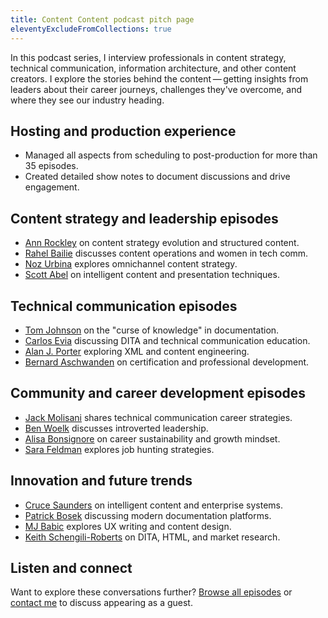 ```yaml
---
title: Content Content podcast pitch page
eleventyExcludeFromCollections: true
---
```

In this podcast series, I interview professionals in content strategy, technical communication, information architecture, and other content creators. I explore the stories behind the content&thinsp;&mdash;&thinsp;getting insights from leaders about their career journeys, challenges they've overcome, and where they see our industry heading.

## Hosting and production experience

- Managed all aspects from scheduling to post-production for more than 35 episodes.
- Created detailed show notes to document discussions and drive engagement.

## Content strategy and leadership episodes

- [Ann Rockley](/podcasts/sink-and-swim-situation-with-ann-rockley-content-content-podcast/) on content strategy evolution and structured content.
- [Rahel Bailie](/podcasts/content-operations-featuring-rahel-bailie/) discusses content operations and women in tech comm.
- [Noz Urbina](/podcasts/omnichannel-content-modeling-featuring-noz-urbina/) explores omnichannel content strategy.
- [Scott Abel](/podcasts/intelligent-content-featuring-scott-abel/) on intelligent content and presentation techniques.

## Technical communication episodes

- [Tom Johnson](/podcasts/curse-of-knowledge-featuring-tom-johnson/) on the "curse of knowledge" in documentation.
- [Carlos Evia](/podcasts/dita-education-featuring-carlos-evia/) discussing DITA and technical communication education.
- [Alan J. Porter](/podcasts/xml-and-engineering-featuring-alan-porter/) exploring XML and content engineering.
- [Bernard Aschwanden](/podcasts/certification-featuring-bernard-aschwanden/) on certification and professional development.

## Community and career development episodes

- [Jack Molisani](/podcasts/career-strategies-featuring-jack-molisani/) shares technical communication career strategies.
- [Ben Woelk](/podcasts/introverted-leadership-featuring-ben-woelk/) discusses introverted leadership.
- [Alisa Bonsignore](/podcasts/all-the-things-in-my-venn-diagram-with-alisa-bonsignore/) on career sustainability and growth mindset.
- [Sara Feldman](/podcasts/job-hunting-featuring-sara-feldman/) explores job hunting strategies.

## Innovation and future trends

- [Cruce Saunders](/podcasts/intelligent-content-systems-featuring-cruce-saunders/) on intelligent content and enterprise systems.
- [Patrick Bosek](/podcasts/documentation-platforms-featuring-patrick-bosek/) discussing modern documentation platforms.
- [MJ Babic](/podcasts/ux-writing-featuring-mj-babic/) explores UX writing and content design.
- [Keith Schengili-Roberts](/podcasts/dita-metrics-featuring-keith-schengili-roberts/) on DITA, HTML, and market research.

## Listen and connect

Want to explore these conversations further? [Browse all episodes](/podcasts/) or [contact me](/contact/) to discuss appearing as a guest.
